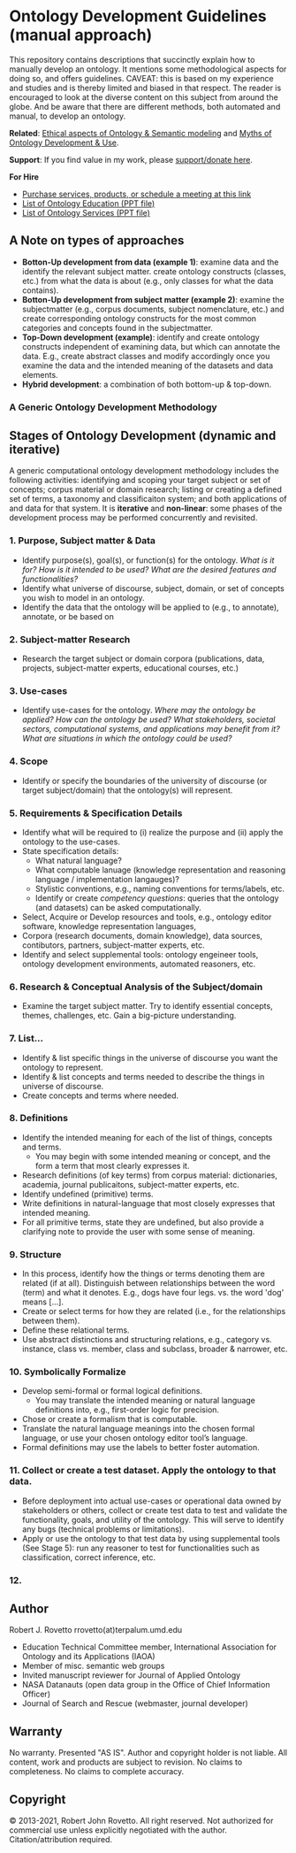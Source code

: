 # Ontology Development Guidelines (manual approach)
This repository contains descriptions that succinctly explain how to manually develop an ontology. It mentions some methodological aspects for doing so, and offers guidelines. CAVEAT: this is based on my experience and studies and is thereby limited and biased in that respect. The reader is encouraged to look at the diverse content on this subject from around the globe. And be aware that there are different methods, both automated and manual, to develop an ontology.  

**Related**: [Ethical aspects of Ontology & Semantic modeling](https://github.com/rrovetto/Ethical-Ontology-Development) and [Myths of Ontology Development & Use](https://github.com/rrovetto/Ethical-Ontology-Development/blob/master/Myths-Of-Ontology-Development.md).

**Support**:  If you find value in my work, please [support/donate here](https://gogetfunding.com/knowledge-organization-services-ontology-terminology-metadata-concept-analysis/). 

**For Hire**
- [Purchase services, products, or schedule a meeting at this link](https://tinyurl.com/yas7trzy)
- [List of Ontology Education (PPT file)](https://www.slideshare.net/RobertRovetto/ontology-courses-education)
- [List of Ontology Services (PPT file)](https://www.slideshare.net/RobertRovetto/ontology-services-238070099)

## A Note on types of approaches
- **Botton-Up development from data (example 1)**: examine data and the identify the relevant subject matter. create ontology constructs (classes, etc.) from what the data is about (e.g., only classes for what the data contains).
- **Botton-Up development from subject matter (example 2)**: examine the subjectmatter (e.g., corpus documents, subject nomenclature, etc.) and create corresponding ontology constructs for the most common categories and concepts found in the subjectmatter.
- **Top-Down development (example)**: identify and create ontology constructs independent of examining data, but which can annotate the data. E.g., create abstract classes and modify accordingly once you examine the data and the intended meaning of the datasets and data elements. 
- **Hybrid development**: a combination of both bottom-up & top-down.

### A Generic Ontology Development Methodology


## Stages of Ontology Development (dynamic and iterative)
A generic computational ontology development methodology includes the following activities: identifying and scoping your target subject or set of concepts; corpus material or domain research; listing or creating a defined set of terms, a taxonomy and classificaiton system; and both applications of and data for that system. It is **iterative** and **non-linear**: some phases of the development process may be performed concurrently and revisited. 

### 1. Purpose, Subject matter & Data 
- Identify purpose(s), goal(s), or function(s) for the ontology. _What is it for? How is it intended to be used? What are the desired features and functionalities?_
- Identify what universe of discourse, subject, domain, or set of concepts you wish to model in an ontology.
- Identify the data that the ontology will be applied to (e.g., to annotate), annotate, or be based on

### 2. Subject-matter Research
- Research the target subject or domain corpora (publications, data, projects, subject-matter experts, educational courses, etc.)

### 3. Use-cases
- Identify use-cases for the ontology. _Where may the ontology be applied? How can the ontology be used? What stakeholders, societal sectors, computational systems, and applications may benefit from it? What are situations in which the ontology could be used?_

### 4. Scope
- Identify or specify the boundaries of the university of discourse (or target subject/domain) that the ontology(s) will represent.

### 5. Requirements & Specification Details
- Identify what will be required to (i) realize the purpose and (ii) apply the ontology to the use-cases. 
- State specification details: 
	- What natural language? 
	- What computable lanuage (knowledge representation and reasoning language / implementation langauges)? 
	- Stylistic conventions, e.g., naming conventions for terms/labels, etc.  
	- Identify or create _competency questions_: queries that the ontology (and datasets) can be asked computationally.
- Select, Acquire or Develop resources and tools, e.g., ontology editor software, knowledge representation languages, 
- Corpora (research documents, domain knowledge), data sources, contibutors, partners, subject-matter experts, etc.
- Identify and select supplemental tools: ontology engeineer tools, ontology development environments, automated reasoners, etc.  

### 6. Research & Conceptual Analysis of the Subject/domain
- Examine the target subject matter. Try to identify essential concepts, themes, challenges, etc. Gain a big-picture understanding.

### 7. List...
- Identify & list specific things in the universe of discourse you want the ontology to represent.
- Identify & list concepts and terms needed to describe the things in universe of discourse. 
- Create concepts and terms where needed.

### 8. Definitions
- Identify the intended meaning for each of the list of things, concepts and terms.
	- You may begin with some intended meaning or concept, and the form a term that most clearly expresses it. 
- Research definitions (of key terms) from corpus material: dictionaries, academia, journal publicaitons, subject-matter experts, etc.
- Identify undefined (primitive) terms. 
- Write definitions in natural-language that most closely expresses that intended meaning.
- For all primitive terms, state they are undefined, but also provide a clarifying note to provide the user with some sense of meaning. 

### 9. Structure
- In this process, identify how the things or terms denoting them are related (if at all). Distinguish between relationships between the word (term) and what it denotes. E.g., dogs have four legs. vs. the word 'dog' means [...].
- Create or select terms for how they are related (i.e., for the relationships between them).
- Define these relational terms.
- Use abstract distinctions and structuring relations, e.g., category vs. instance, class vs. member, class and subclass, broader & narrower, etc. 

### 10. Symbolically Formalize
- Develop semi-formal or formal logical definitions.
	- You may translate the intended meaning or natural language definitions into, e.g., first-order logic for precision. 
- Chose or create a formalism that is computable. 
- Translate the natural language meanings into the chosen formal language, or use your chosen ontology editor tool’s language.
- Formal definitions may use the labels to better foster automation.

### 11. Collect or create a test dataset. Apply the ontology to that data.
- Before deployment into actual use-cases or operational data owned by stakeholders or others, collect or create test data to test and validate the functionality, goals, and utility of the ontology. This will serve to identify any bugs (technical problems or limitations).
- Apply or use the ontology to that test data by using supplemental tools (See Stage 5): run any reasoner to test for functionalities such as classification, correct inference, etc.

### 12. 
 
## Author
Robert J. Rovetto
rrovetto(at)terpalum.umd.edu
* Education Technical Committee member, International Association for Ontology and its Applications (IAOA)
* Member of misc. semantic web groups
* Invited manuscript reviewer for Journal of Applied Ontology
* NASA Datanauts (open data group in the Office of Chief Information Officer)
* Journal of Search and Rescue (webmaster, journal developer)

## Warranty
No warranty. Presented "AS IS". Author and copyright holder is not liable.
All content, work and products are subject to revision. No claims to completeness. No claims to complete accuracy.

## Copyright
© 2013-2021, Robert John Rovetto. All right reserved.
Not authorized for commercial use unless explicitly negotiated with the author. Citation/attribution required.
